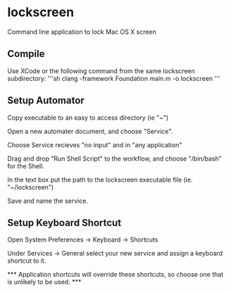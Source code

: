 lockscreen
==========

Command line application to lock Mac OS X screen


Compile
-------

Use XCode or the following command from the same lockscreen subdirectory:
'''sh
clang -framework Foundation main.m -o lockscreen
'''


Setup Automator
---------------

Copy executable to an easy to access directory (ie "~")

Open a new automater document, and choose "Service".

Choose Service recieves "no input" and in "any application"

Drag and drop "Run Shell Script" to the workflow, and choose "/bin/bash" for the Shell.

In the text box put the path to the lockscreen executable file (ie. "~/lockscreen")

Save and name the service.


Setup Keyboard Shortcut
-----------------------

Open System Preferences -> Keyboard -> Shortcuts

Under Services -> General select your new service and assign a keyboard shortcut to it.

*** Application shortcuts will override these shortcuts, so choose one that is unlikely to be used. ***
